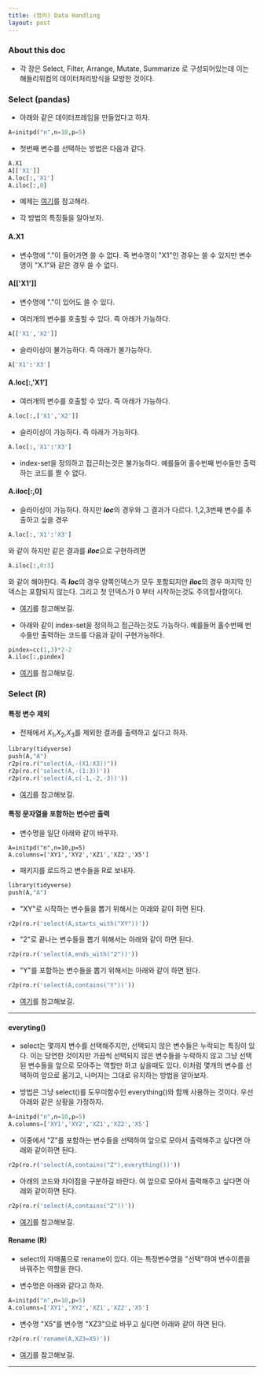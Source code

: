 ```yaml
---
title: (정리) Data Handling
layout: post
---
```


### About this doc 

- 각 장은 Select, Filter, Arrange, Mutate, Summarize 로 구성되어있는데 이는 해들리위컴의 데이터처리방식을 모방한 것이다. 

### Select (pandas)

- 아래와 같은 데이터프레임을 만들었다고 하자. 
```python
A=initpd("n",n=10,p=5)
```

- 첫번째 변수를 선택하는 방법은 다음과 같다. 
```python
A.X1
A[['X1']]
A.loc[:,'X1']
A.iloc[:,0]
```

- 예제는 [여기](https://github.com/miruetoto/miruetoto.github.io/blob/master/my_code/PD/pd_ex1.ipynb)를 참고해라.

- 각 방법의 특징들을 알아보자. 


#### A.X1 

- 변수명에 "."이 들어가면 쓸 수 없다. 즉 변수명이 "X1"인 경우는 쓸 수 있지만 변수명이 "X.1"와 같은 경우 쓸 수 없다. 

#### A[['X1']]

- 변수명에 "."이 있어도 쓸 수 있다. 

- 여러개의 변수를 호출할 수 있다. 즉 아래가 가능하다. 
```python
A[['X1','X2']]
```

- 슬라이싱이 불가능하다. 즉 아래가 불가능하다. 
```python
A['X1':'X3']
```


#### A.loc[:,'X1']

- 여러개의 변수를 호출할 수 있다. 즉 아래가 가능하다. 
```python
A.loc[:,['X1','X2']]
```

- 슬라이싱이 가능하다. 즉 아래가 가능하다. 
```python
A.loc[:,'X1':'X3']
```

- index-set을 정의하고 접근하는것은 불가능하다. 예를들어 홀수번째 번수들만 출력하는 코드를 짤 수 없다. 


#### A.iloc[:,0]

- 슬라이싱이 가능하다. 하지만 ***loc***의 경우와 그 결과가 다르다. 1,2,3번째 변수를 추출하고 싶을 경우 
```python
A.loc[:,'X1':'X3']
```
와 같이 하지만 같은 결과를 ***iloc***으로 구현하려면 
```python
A.iloc[:,0:3]
```
와 같이 해야한다. 즉 ***loc***의 경우 양쪽인덱스가 모두 포함되지만 ***iloc***의 경우 마지막 인덱스는 포함되지 않는다. 그리고 첫 인덱스가 0 부터 시작하는것도 주의할사항이다. 

- [여기](https://github.com/miruetoto/miruetoto.github.io/blob/master/my_code/PD/pd_ex2.ipynb)를 참고해보길.


- 아래와 같이 index-set을 정의하고 접근하는것도 가능하다. 예를들어 홀수번째 번수들만 출력하는 코드를 다음과 같이 구현가능하다. 
```python
pindex=cc(1,3)*2-2
A.iloc[:,pindex]
```

- [여기](https://github.com/miruetoto/miruetoto.github.io/blob/master/my_code/PD/pd_ex3.ipynb)를 참고해보길.

### Select (R)

#### 특정 변수 제외 

- 전체에서 $X_1$,$X_2$,$X_3$를 제외한 결과를 출력하고 싶다고 하자. 
```python
library(tidyverse)
push(A,"A")
r2p(ro.r("select(A,-(X1:X3))"))
r2p(ro.r('select(A,-(1:3))'))
r2p(ro.r('select(A,c(-1,-2,-3))'))
```
- [여기](https://github.com/miruetoto/miruetoto.github.io/blob/master/my_code/PD/pd_ex4.ipynb)를 참고해보길.

#### 특정 문자열을 포함하는 변수만 출력 

- 변수명을 일단 아래와 같이 바꾸자. 
```pytho
A=initpd("n",n=10,p=5)
A.columns=['XY1','XY2','XZ1','XZ2','X5']
```

- 패키지를 로드하고 변수들을 R로 보내자. 
```python
library(tidyverse)
push(A,"A")
```

- "XY"로 시작하는 변수들을 뽑기 위해서는 아래와 같이 하면 된다. 
```python
r2p(ro.r('select(A,starts_with("XY"))'))
```

- "2"로 끝나는 변수들을 뽑기 위해서는 아래와 같이 하면 된다. 
```python
r2p(ro.r('select(A,ends_with("2"))'))
```

- "Y"를 포함하는 변수들을 뽑기 위해서는 아래와 같이 하면 된다. 
```python
r2p(ro.r('select(A,contains("Y"))'))
```

- [여기](https://github.com/miruetoto/miruetoto.github.io/blob/master/my_code/PD/pd_ex5.ipynb)를 참고해보길.

--- 

#### everyting()

- select는 몇까지 변수를 선택해주지만, 선택되지 않은 변수들은 누락되는 특징이 있다. 이는 당연한 것이지만 가끔씩 선택되지 않은 변수들을 누락하지 않고 그냥 선택된 변수들을 앞으로 모아주는 역할만 하고 싶을때도 있다. 이처럼 몇개의 변수를 선택하여 앞으로 옮기고, 나머지는 그대로 유지하는 방법을 알아보자. 

- 방법은 그냥 select()를 도우미함수인 everything()와 함께 사용하는 것이다. 우선 아래와 같은 상황을 가정하자. 
```python
A=initpd("n",n=10,p=5)
A.columns=['XY1','XY2','XZ1','XZ2','X5']
```

- 이중에서 "Z"를 포함하는 변수들을 선택하여 앞으로 모아서 출력해주고 싶다면 아래와 같이하면 된다. 
```python
r2p(ro.r('select(A,contains("Z"),everything())'))
```

- 아래의 코드와 차이점을 구분하길 바란다. 
여 앞으로 모아서 출력해주고 싶다면 아래와 같이하면 된다. 
```python
r2p(ro.r('select(A,contains("Z"))'))
```

- [여기](https://github.com/miruetoto/miruetoto.github.io/blob/master/my_code/PD/pd_ex6.ipynb)를 참고해보길.


#### Rename (R)

- select의 자매품으로 rename이 있다. 이는 특정변수명을 "선택"하여 변수이름을 바꿔주는 역할을 한다. 

- 변수명은 아래와 같다고 하자. 
```python
A=initpd("n",n=10,p=5)
A.columns=['XY1','XY2','XZ1','XZ2','X5']
```

- 변수명 "X5"를 변수명 "XZ3"으로 바꾸고 싶다면 아래와 같이 하면 된다. 
```python
r2p(ro.r('rename(A,XZ3=X5)'))
```

- [여기](https://github.com/miruetoto/miruetoto.github.io/blob/master/my_code/PD/pd_ex7.ipynb)를 참고해보길.

---
